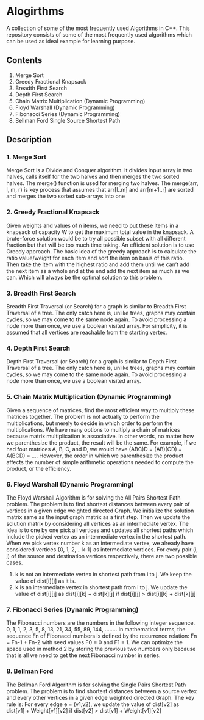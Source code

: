 # Alogirthms
A collection of some of the most frequently used Algorithms in C++. This repository consists of some of the most frequently used algorithms which can be used as ideal example for learning purpose.

## Contents
1. Merge Sort
2. Greedy Fractional Knapsack
3. Breadth First Search
4. Depth First Search
5. Chain Matrix Multiplication (Dynamic Programming)
6. Floyd Warshall (Dynamic Programming)
7. Fibonacci Series (Dynamic Programming)
8. Bellman Ford Single Source Shortest Path

## Description
### 1. Merge Sort
Merge Sort is a Divide and Conquer algorithm. It divides input array in two halves, calls itself for the two halves and then merges the two sorted halves. The merge() function is used for merging two halves. The merge(arr, l, m, r) is key process that assumes that arr[l..m] and arr[m+1..r] are sorted and merges the two sorted sub-arrays into one
### 2. Greedy Fractional Knapsack
Given weights and values of n items, we need to put these items in a knapsack of capacity W to get the maximum total value in the knapsack. A brute-force solution would be to try all possible subset with all different fraction but that will be too much time taking. An efficient solution is to use Greedy approach. The basic idea of the greedy approach is to calculate the ratio value/weight for each item and sort the item on basis of this ratio. Then take the item with the highest ratio and add them until we can’t add the next item as a whole and at the end add the next item as much as we can. Which will always be the optimal solution to this problem.
### 3. Breadth First Search
Breadth First Traversal (or Search) for a graph is similar to Breadth First Traversal of a tree. The only catch here is, unlike trees, graphs may contain cycles, so we may come to the same node again. To avoid processing a node more than once, we use a boolean visited array. For simplicity, it is assumed that all vertices are reachable from the starting vertex.
### 4. Depth First Search
Depth First Traversal (or Search) for a graph is similar to Depth First Traversal of a tree. The only catch here is, unlike trees, graphs may contain cycles, so we may come to the same node again. To avoid processing a node more than once, we use a boolean visited array.
### 5. Chain Matrix Multiplication (Dynamic Programming)
Given a sequence of matrices, find the most efficient way to multiply these matrices together. The problem is not actually to perform the multiplications, but merely to decide in which order to perform the multiplications.
We have many options to multiply a chain of matrices because matrix multiplication is associative. In other words, no matter how we parenthesize the product, the result will be the same. For example, if we had four matrices A, B, C, and D, we would have 
(ABC)D = (AB)(CD) = A(BCD) = ....  However, the order in which we parenthesize the product affects the number of simple arithmetic operations needed to compute the product, or the efficiency.
### 6. Floyd Warshall (Dynamic Programming)
The Floyd Warshall Algorithm is for solving the All Pairs Shortest Path problem. The problem is to find shortest distances between every pair of vertices in a given edge weighted directed Graph. We initialize the solution matrix same as the input graph matrix as a first step. Then we update the solution matrix by considering all vertices as an intermediate vertex. The idea is to one by one pick all vertices and updates all shortest paths which include the picked vertex as an intermediate vertex in the shortest path. When we pick vertex number k as an intermediate vertex, we already have considered vertices {0, 1, 2, .. k-1} as intermediate vertices. For every pair (i, j) of the source and destination vertices respectively, there are two possible cases.
1) k is not an intermediate vertex in shortest path from i to j. We keep the value of dist[i][j] as it is.
2) k is an intermediate vertex in shortest path from i to j. We update the value of dist[i][j] as dist[i][k] + dist[k][j] if dist[i][j] > dist[i][k] + dist[k][j]
### 7. Fibonacci Series (Dynamic Programming)
The Fibonacci numbers are the numbers in the following integer sequence.
0, 1, 1, 2, 3, 5, 8, 13, 21, 34, 55, 89, 144, ……..
In mathematical terms, the sequence Fn of Fibonacci numbers is defined by the recurrence relation: 
  Fn = Fn-1 + Fn-2
with seed values
   F0 = 0 and F1 = 1.
We can optimize the space used in method 2 by storing the previous two numbers only because that is all we need to get the next Fibonacci number in series.
### 8. Bellman Ford
The Bellman Ford Algorithm is for solving the Single Pairs Shortest Path problem. The problem is to find shortest distances between a source vertex and every other vertices in a given edge weighted directed Graph. The key rule is: 
For every edge e = (v1,v2), we update the value of dist[v2] as dist[v1] + Weight[v1][v2] if dist[v2] > dist[v1] + Weight[v1][v2]
